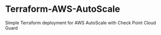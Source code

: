 # Terraform-AWS-AutoScale
Simple Terraform deployment for AWS AutoScale with Check Point Cloud Guard
